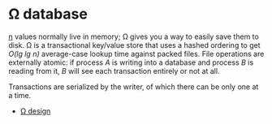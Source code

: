 # Ω database
[η](eta.md) values normally live in memory; Ω gives you a way to easily save them to disk. Ω is a transactional key/value store that uses a hashed ordering to get _O(lg lg n)_ average-case lookup time against packed files. File operations are externally atomic: if process _A_ is writing into a database and process _B_ is reading from it, _B_ will see each transaction entirely or not at all.

Transactions are serialized by the writer, of which there can be only one at a time.

+ [Ω design](Omega-design.md)
